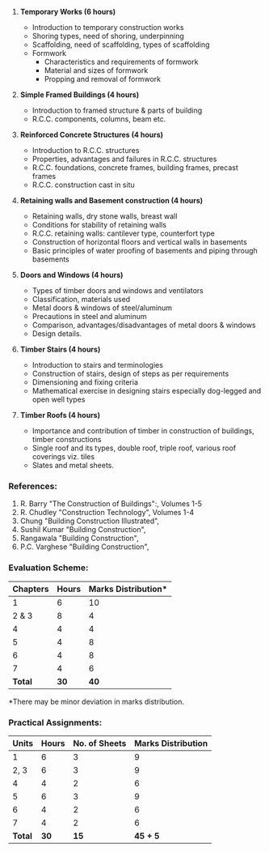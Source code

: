 1. **Temporary Works (6 hours)**
    * Introduction to temporary construction works
    * Shoring types, need of shoring, underpinning
    * Scaffolding, need of scaffolding, types of scaffolding
    * Formwork
        * Characteristics and requirements of formwork
        * Material and sizes of formwork
        * Propping and removal of formwork

2. **Simple Framed Buildings (4 hours)**
    * Introduction to framed structure & parts of building
    * R.C.C. components, columns, beam etc. 

3. **Reinforced Concrete Structures (4 hours)**
    * Introduction to R.C.C. structures
    * Properties, advantages and failures in R.C.C. structures
    * R.C.C. foundations, concrete frames, building frames, precast frames
    * R.C.C. construction cast in situ

4. **Retaining walls and Basement construction (4 hours)**
    * Retaining walls, dry stone walls, breast wall
    * Conditions for stability of retaining walls
    * R.C.C. retaining walls: cantilever type, counterfort type
    * Construction of horizontal floors and vertical walls in basements
    * Basic principles of water proofing of basements and piping through basements

5. **Doors and Windows (4 hours)**
    * Types of timber doors and windows and ventilators
    * Classification, materials used
    * Metal doors & windows of steel/aluminum
    * Precautions in steel and aluminum
    * Comparison, advantages/disadvantages of metal doors & windows
    * Design details.

6. **Timber Stairs (4 hours)**
    * Introduction to stairs and terminologies
    * Construction of stairs, design of steps as per requirements
    * Dimensioning and fixing criteria
    * Mathematical exercise in designing stairs especially dog-legged and open well types

7. **Timber Roofs (4 hours)**
    * Importance and contribution of timber in construction of buildings, timber constructions
    * Single roof and its types, double roof, triple roof, various roof coverings viz. tiles
    * Slates and metal sheets.

### References:

1. R. Barry "The Construction of Buildings":, Volumes 1-5
2. R. Chudley "Construction Technology", Volumes 1-4
3. Chung "Building Construction Illustrated", 
4. Sushil Kumar "Building Construction", 
5. Rangawala "Building Construction", 
6. P.C. Varghese "Building Construction",

### Evaluation Scheme:

| Chapters  | Hours  | Marks Distribution* |
| --------- | ------ | ------------------- |
| 1         | 6      | 10                  |
| 2 & 3     | 8      | 4                   |
| 4         | 4      | 4                   |
| 5         | 4      | 8                   |
| 6         | 4      | 8                   |
| 7         | 4      | 6                   |
| **Total** | **30** | **40**              |

*There may be minor deviation in marks distribution.

### Practical Assignments:

| Units     | Hours  | No. of Sheets | Marks Distribution |
| --------- | ------ | ------------- | ------------------ |
| 1         | 6      | 3             | 9                  |
| 2, 3      | 6      | 3             | 9                  |
| 4         | 4      | 2             | 6                  |
| 5         | 6      | 3             | 9                  |
| 6         | 4      | 2             | 6                  |
| 7         | 4      | 2             | 6                  |
| **Total** | **30** | **15**        | **45 + 5**         |

